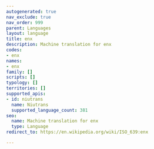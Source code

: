```yaml
---
autogenerated: true
nav_exclude: true
nav_order: 999
parent: Languages
layout: language
title: enx
description: Machine translation for enx
codes:
- enx
names:
- enx
family: []
scripts: []
typology: []
territories: []
supported_apis:
- id: niutrans
  name: Niutrans
  supported_language_count: 381
seo:
  name: Machine translation for enx
  type: Language
redirect_to: https://en.wikipedia.org/wiki/ISO_639:enx

---
```


